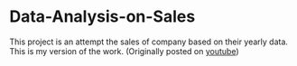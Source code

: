# Data-Analysis-on-Sales
This project is an attempt the sales of company based on their yearly data.
This is my version of the work. (Originally posted on [youtube](https://youtu.be/eMOA1pPVUc4))
